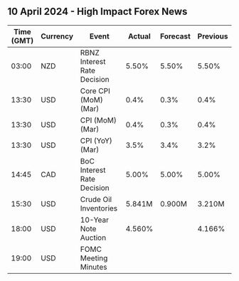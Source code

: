 ## 10 April 2024 - High Impact Forex News

| Time (GMT) | Currency | Event | Actual | Forecast | Previous |
|------|----------|-------|--------|----------|----------|
| 03:00 | NZD | RBNZ Interest Rate Decision | 5.50% | 5.50% | 5.50% |
| 13:30 | USD | Core CPI (MoM) (Mar) | 0.4% | 0.3% | 0.4% |
| 13:30 | USD | CPI (MoM) (Mar) | 0.4% | 0.3% | 0.4% |
| 13:30 | USD | CPI (YoY) (Mar) | 3.5% | 3.4% | 3.2% |
| 14:45 | CAD | BoC Interest Rate Decision | 5.00% | 5.00% | 5.00% |
| 15:30 | USD | Crude Oil Inventories | 5.841M | 0.900M | 3.210M |
| 18:00 | USD | 10-Year Note Auction | 4.560% |  | 4.166% |
| 19:00 | USD | FOMC Meeting Minutes |  |  |  |
